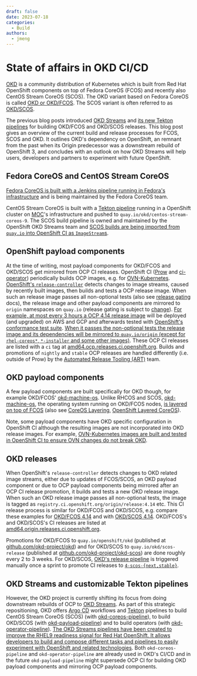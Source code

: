 ```yaml
---
draft: false 
date: 2023-07-18
categories:
  - Build
authors:
  - jmeng
---
```


# State of affairs in OKD CI/CD

<!--- cSpell:ignore jmeng SCOS scos -->

[OKD](https://www.okd.io/) is a community distribution of Kubernetes which is built from Red Hat OpenShift components on
top of Fedora CoreOS (FCOS) and recently also CentOS Stream CoreOS (SCOS). The OKD variant based on Fedora CoreOS is
called [OKD or OKD/FCOS](https://github.com/okd-project/okd). The SCOS variant is often referred to as [OKD/SCOS](
https://github.com/okd-project/okd-scos/).

<!-- more -->

The previous blog posts introduced [OKD Streams](/blog/2022/10-24-OKD-Streams-Building-the-Next-Generation-of-OKD-together.md)
and [its new Tekton pipelines](/blog/2022/12-12-building-OKD-payload.md) for building OKD/FCOS and OKD/SCOS releases. This
blog post gives an overview of the current build and release processes for FCOS, SCOS and OKD. It outlines OKD's
dependency on OpenShift, an remnant from the past when its Origin predecessor was a downstream rebuild of OpenShift 3,
and concludes with an outlook on how OKD Streams will help users, developers and partners to experiment with future
OpenShift.

## Fedora CoreOS and CentOS Stream CoreOS

[Fedora CoreOS is built with a Jenkins pipeline running in Fedora's infrastructure](
https://github.com/coreos/fedora-coreos-pipeline) and is being maintained by the Fedora CoreOS team.

CentOS Stream CoreOS is built with a [Tekton pipeline](https://github.com/okd-project/okd-coreos-pipeline/) running in a
OpenShift cluster on [MOC](https://massopen.cloud/)'s infrastructure and pushed to `quay.io/okd/centos-stream-coreos-9`.
The SCOS build pipeline is owned and maintained by the OpenShift OKD Streams team and [SCOS builds are being imported
from `quay.io` into OpenShift CI as `ImageStream`s](
https://github.com/openshift/release/blob/master/clusters/app.ci/supplemental-ci-images/okd/scos.yaml).

## OpenShift payload components

At the time of writing, most payload components for OKD/FCOS and OKD/SCOS get mirrored from OCP CI releases. OpenShift
CI ([Prow](https://docs.prow.k8s.io) and [ci-operator](https://docs.ci.openshift.org/docs/architecture/ci-operator/))
periodically builds OCP images, e.g. for [OVN-Kubernetes](
https://github.com/openshift/release/blob/master/ci-operator/config/openshift/ovn-kubernetes/).
[OpenShift's `release-controller`](https://github.com/openshift/release/tree/master/core-services/release-controller)
detects changes to image streams, caused by recently built images, then builds and tests a OCP release image. When such
an release image passes all non-optional tests (also see [release gating](
https://docs.ci.openshift.org/docs/architecture/release-gating/) docs), the release image and other payload components
are mirrored to `origin` namespaces on `quay.io` (release gating is subject to [change](
https://issues.redhat.com/browse/DPTP-3565)). [For example, at most every 3 hours a OCP 4.14 release image](
https://github.com/openshift/release/blob/master/core-services/release-controller/_releases/release-ocp-4.14-ci.json)
will be deployed (and upgraded) on AWS and GCP and afterwards tested with [OpenShift's conformance test suite](
https://github.com/openshift/origin). [When it passes the non-optional tests the release image and its dependencies will
be mirrored to `quay.io/origin` (except for `rhel-coreos*`, `*-installer` and some other images)](
https://github.com/openshift/release/blob/master/core-services/release-controller/_releases/release-ocp-4.14-ci.json).
These OCP CI releases are listed with a `ci` tag at [amd64.ocp.releases.ci.openshift.org](
https://amd64.ocp.releases.ci.openshift.org/). Builds and promotions of `nightly` and `stable` OCP releases are handled
differently (i.e. outside of Prow) by the [Automated Release Tooling (ART)](
https://source.redhat.com/groups/public/openshift/openshift_wiki/openshift_automated_release_tooling_art_team_faqs)
team.

## OKD payload components

A few payload components are built specifically for OKD though, for example OKD/FCOS' [okd-machine-os](
https://github.com/openshift/okd-machine-os). Unlike RHCOS and SCOS, [okd-machine-os](
https://github.com/openshift/okd-machine-os), the operating system running on OKD/FCOS nodes,
[is layered on top of FCOS](https://github.com/openshift/okd-machine-os/blob/master/Dockerfile) (also
see [CoreOS Layering](https://github.com/coreos/enhancements/blob/main/os/coreos-layering.md),
[OpenShift Layered CoreOS](
https://github.com/openshift/enhancements/blob/master/enhancements/ocp-coreos-layering/ocp-coreos-layering.md)).

Note, some payload components have OKD specific configuration in OpenShift CI although the resulting images are not
incorporated into OKD release images. For example, [OVN-Kubernetes images are built and tested in OpenShift CI to
ensure OVN changes do not break OKD](
https://github.com/openshift/release/commit/4df7ed1775ee8a65ec5ca435ab356cfb599793cc).

## OKD releases

When OpenShift's `release-controller` detects changes to OKD related image streams, either due to updates of FCOS/SCOS,
an OKD payload component or due to OCP payload components being mirrored after an OCP CI release promotion, it builds
and tests a new OKD release image. When such an OKD release image passes all non-optional tests, the image is tagged as
`registry.ci.openshift.org/origin/release:4.14` etc. This CI release process is similar for OKD/FCOS and OKD/SCOS, e.g.
compare these examples for [OKD/FCOS 4.14](
https://github.com/openshift/release/blob/master/core-services/release-controller/_releases/release-okd-4.14.json) and
with [OKD/SCOS 4.14](
https://github.com/openshift/release/blob/master/core-services/release-controller/_releases/release-okd-scos-4.14.json).
OKD/FCOS's and OKD/SCOS's CI releases are listed at [amd64.origin.releases.ci.openshift.org](
https://amd64.origin.releases.ci.openshift.org/).

Promotions for OKD/FCOS to `quay.io/openshift/okd` (published at [github.com/okd-project/okd](
https://github.com/okd-project/okd/releases/)) and for OKD/SCOS to `quay.io/okd/scos-release` (published at
[github.com/okd-project/okd-scos](https://github.com/okd-project/okd-scos/releases/)) are done roughly every 2 to 3
weeks. For OKD/SCOS, [OKD's release pipeline](https://github.com/okd-project/okd-release-pipeline) is triggered manually
once a sprint to promote CI releases to [`4-scos-{next,stable}`](https://amd64.origin.releases.ci.openshift.org/).

## OKD Streams and customizable Tekton pipelines

However, the OKD project is currently shifting its focus from doing downstream rebuilds of OCP to [OKD Streams](
https://www.okd.io/blog/2022-10-25-OKD-Streams-Building-the-Next-Generation-of-OKD-together/). As part of this strategic
repositioning, OKD offers [Argo CD](https://argo-cd.readthedocs.io/en/stable/) workflows and [Tekton](
https://tekton.dev/) pipelines to build CentOS Stream CoreOS (SCOS) (with [okd-coreos-pipeline](
https://github.com/okd-project/okd-coreos-pipeline/)), to build OKD/SCOS (with [okd-payload-pipeline](
https://github.com/okd-project/okd-payload-pipeline)) and to build operators (with [okd-operator-pipeline](
https://github.com/okd-project/okd-operator-pipeline)). [The OKD Streams pipelines have been created to improve the
RHEL9 readiness signal for Red Hat OpenShift. It allows developers to build and compose different tasks and pipelines to
easily experiment with OpenShift and related technologies](/blog/2022/10/24/OKD-Streams-Building-the-Next-Generation-of-OKD-together/). Both
`okd-coreos-pipeline` and `okd-operator-pipeline` are already used in OKD's CI/CD and in the future
`okd-payload-pipeline` might supersede OCP CI for building OKD payload components and mirroring OCP payload components.
